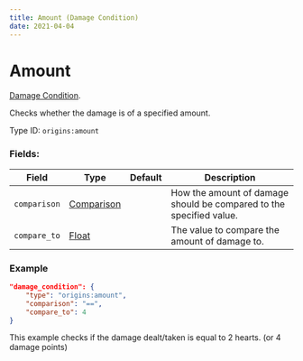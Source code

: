 ```yaml
---
title: Amount (Damage Condition)
date: 2021-04-04
---
```

# Amount

[Damage Condition](../damage_conditions.md).

Checks whether the damage is of a specified amount.

Type ID: `origins:amount`

### Fields:

Field  | Type | Default | Description
-------|------|---------|-------------
`comparison` | [Comparison](../data_types/comparison.md) | |  How the amount of damage should be compared to the specified value.
`compare_to` | [Float](../data_types/float.md) | | The value to compare the amount of damage to.

### Example
```json
"damage_condition": {
    "type": "origins:amount",
    "comparison": "==",
    "compare_to": 4
}
```
This example checks if the damage dealt/taken is equal to 2 hearts. (or 4 damage points)

